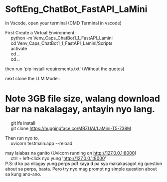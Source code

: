 # SoftEng_ChatBot_FastAPI_LaMini
In Vscode, open your terminal (CMD Terminal in vscode)

First Create a Virtual Environment:  
  &emsp; python -m Venv_Caps_ChatBot1_1_FastAPI_Lamini  
  &emsp; cd Venv_Caps_ChatBot1_1_FastAPI_Lamini/Scripts  
  &emsp; activate  
  &emsp; cd ..  
  &emsp; cd ..  

then run 'pip install requirements.txt' (Without the quotes)  

next clone the LLM Model:  
# Note 3GB file size, walang download bar na nakalagay, antayin nyo lang.  
  &emsp; git lfs install  
  &emsp; git clone https://huggingface.co/MBZUAI/LaMini-T5-738M  

Then run nyo to,  
  &emsp; uvicorn testmain:app --reload  

may lalabas na ganito (Uvicorn running on http://127.0.0.1:8000)  
  &emsp; ctrl + left-click nyo yung 'http://127.0.0.1:8000'  
P.S: d ko pa nilagay yung perps pdf kaya d pa sya makakasagot ng question about sa perps, basta. Pero try nyo mag prompt ng simple question about sa kung ano-ano.  
